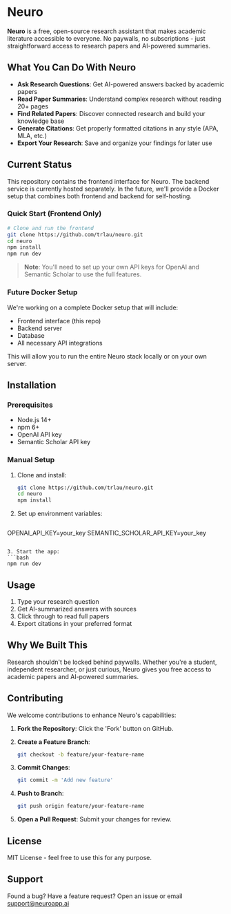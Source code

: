 # Neuro

**Neuro** is a free, open-source research assistant that makes academic literature accessible to everyone. No paywalls, no subscriptions - just straightforward access to research papers and AI-powered summaries.

## What You Can Do With Neuro

- **Ask Research Questions**: Get AI-powered answers backed by academic papers
- **Read Paper Summaries**: Understand complex research without reading 20+ pages
- **Find Related Papers**: Discover connected research and build your knowledge base
- **Generate Citations**: Get properly formatted citations in any style (APA, MLA, etc.)
- **Export Your Research**: Save and organize your findings for later use

## Current Status

This repository contains the frontend interface for Neuro. The backend service is currently hosted separately. In the future, we'll provide a Docker setup that combines both frontend and backend for self-hosting.

### Quick Start (Frontend Only)

```bash
# Clone and run the frontend
git clone https://github.com/trlau/neuro.git
cd neuro
npm install
npm run dev
```

> **Note**: You'll need to set up your own API keys for OpenAI and Semantic Scholar to use the full features.

### Future Docker Setup

We're working on a complete Docker setup that will include:
- Frontend interface (this repo)
- Backend server
- Database
- All necessary API integrations

This will allow you to run the entire Neuro stack locally or on your own server.

## Installation

### Prerequisites
- Node.js 14+
- npm 6+
- OpenAI API key
- Semantic Scholar API key

### Manual Setup

1. Clone and install:
   ```bash
   git clone https://github.com/trlau/neuro.git
   cd neuro
   npm install
   ```

2. Set up environment variables:
   ```env
OPENAI_API_KEY=your_key
SEMANTIC_SCHOLAR_API_KEY=your_key
   ```

3. Start the app:
   ```bash
   npm run dev
   ```

## Usage

1. Type your research question
2. Get AI-summarized answers with sources
3. Click through to read full papers
4. Export citations in your preferred format

## Why We Built This

Research shouldn't be locked behind paywalls. Whether you're a student, independent researcher, or just curious, Neuro gives you free access to academic papers and AI-powered summaries.

## Contributing

We welcome contributions to enhance Neuro's capabilities:

1. **Fork the Repository**: Click the 'Fork' button on GitHub.

2. **Create a Feature Branch**: 
   ```bash
   git checkout -b feature/your-feature-name
   ```

3. **Commit Changes**: 
   ```bash
   git commit -m 'Add new feature'
   ```

4. **Push to Branch**: 
   ```bash
   git push origin feature/your-feature-name
   ```

5. **Open a Pull Request**: Submit your changes for review.

## License

MIT License - feel free to use this for any purpose.

## Support

Found a bug? Have a feature request? Open an issue or email support@neuroapp.ai
